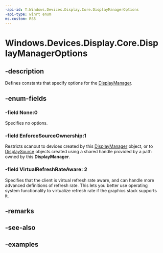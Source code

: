 ```yaml
---
-api-id: T:Windows.Devices.Display.Core.DisplayManagerOptions
-api-type: winrt enum
ms.custom: RS5
---
```


<!-- Enumeration syntax.
public enum DisplayManagerOptions : uint 
-->

# Windows.Devices.Display.Core.DisplayManagerOptions

## -description
Defines constants that specify options for the [DisplayManager](displaymanager.md).

## -enum-fields

### -field None:0
Specifies no options.

### -field EnforceSourceOwnership:1
Restricts scanout to devices created by this [DisplayManager](displaymanager.md) object, or to [DisplaySource](displaysource.md) objects created using a shared handle provided by a path owned by this **DisplayManager**.

### -field VirtualRefreshRateAware: 2
Specifies that the client is virtual refresh rate aware, and can handle more advanced definitions of refresh rate. This lets you better use operating system functionality to virtualize refresh rate if the graphics stack supports it.

## -remarks

## -see-also

## -examples
